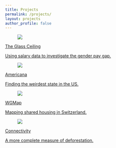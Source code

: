 ```yaml
---
title: Projects
permalink: /projects/
layout: projects
author_profile: false
---
```


<div class='project-listing'>
  <figure class="project-figure">
    <img
    class="lazyload"
    data-src="https://alltogether.swe.org/wp-content/uploads/2018/05/Depositphotos_110484896_l-2015.jpg"
    src="https://alltogether.swe.org/wp-content/uploads/2018/05/Depositphotos_110484896_l-2015.jpg">
  </figure>
  <div class='project-writeup'>
  	<a href='./gender-gap'>
  		<p class='project-title'> The Glass Ceiling  </p>
  		<p class='project-description'> Using salary data to investigate the gender pay gap. </p>
		</a>
  </div>
</div>
<div class='project-listing'>
  <figure class="project-figure">
    <img
    class="lazyload"
    data-src="https://i.cbc.ca/1.4729338.1530308043!/fileImage/httpImage/image.jpg_gen/derivatives/16x9_780/96735468.jpg"
    src="https://i.cbc.ca/1.4729338.1530308043!/fileImage/httpImage/image.jpg_gen/derivatives/16x9_780/96735468.jpg">
  </figure>
	  <div class='project-writeup'>
	  	<a href='./americana'>
  		<p class='project-title'> Americana </p>
  		<p class='project-description'> Finding the weirdest state in the US. </p>
		</a>
  </div>
</div>
<div class='project-listing'>
  <figure class="project-figure">
    <img
    class="lazyload"
    data-src="https://s27363.pcdn.co/wp-content/uploads/2019/11/Best-Things-to-do-in-Zurich.jpg.optimal.jpg"
    src="https://s27363.pcdn.co/wp-content/uploads/2019/11/Best-Things-to-do-in-Zurich.jpg.optimal.jpg">
  </figure>
	  <div class='project-writeup'>
	  	<a href='./wgmap'>
  		<p class='project-title'> WGMap </p>
  		<p class='project-description'> Mapping shared housing in Switzerland. </p>
		</a>
  </div>
</div> 
<div class='project-listing'>
  <figure class="project-figure">
    <img
    class="lazyload"
    data-src="https://groundviews.org/wp-content/uploads/2012/11/Forest-Patch-1200x550.jpg"
    src="https://groundviews.org/wp-content/uploads/2012/11/Forest-Patch-1200x550.jpg">
  </figure>
	  <div class='project-writeup'>
	  	<a href='./connectivity'>
  		<p class='project-title'> Connectivity </p>
  		<p class='project-description'> A more complete measure of deforestation. </p>
		</a>
  </div>
</div>

